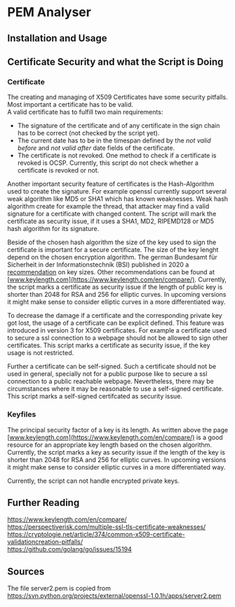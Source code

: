# PEM Analyser

## Installation and Usage

## Certificate Security and what the Script is Doing 

### Certificate
The creating and managing of X509 Certificates have some security pitfalls. Most important a certificate has to be valid.  
A valid certificate has to fulfill two main requirements:
* The signature of the certificate and of any certificate in the sign chain has to be correct (not checked by 
  the script yet).
* The current date has to be in the timespan defined by the *not valid before* and *not valid after* date fields of the 
  certificate.
* The certificate is not revoked. One method to check if a certificate is revoked is OCSP. Currently, this script do not check 
whether a certificate is revoked or not.

Another important security feature of certificates is the Hash-Algorithm used to create the signature. For example openssl 
currently support several weak algorithm like MD5 or SHA1 which has known weaknesses. Weak hash algorithm create for example 
the thread, that attacker may find a valid signature for a certificate with changed content. The script will mark the 
certificate as security issue, if it uses a SHA1, MD2, RIPEMD128 or MD5 hash algorithm for its signature.

Beside of the chosen hash algorithm the size of the key used to sign the certificate is important for a secure certificate.
The size of the key lenght depend on the chosen encryption algorithm. The german Bundesamt für Sicherheit in der Informationstechnik (BSI) published in 2020 a 
[recommendation](https://www.bsi.bund.de/SharedDocs/Downloads/EN/BSI/Publications/TechGuidelines/TG02102/BSI-TR-02102-1.pdf?__blob=publicationFile) 
on key sizes. Other recommendations can be found at [www.keylength.com](https://www.keylength.com/en/compare/). Currently, 
the script marks a certificate as security issue if the length of public key is shorter than 2048 for RSA and 256 for elliptic 
curves. In upcoming versions it might make sense to consider elliptic curves in a more differentiated way.

To decrease the damage if a certificate and the corresponding private key got lost, the usage of a certificate can be 
explicit defined. This feature was introduced in version 3 for X509 certificates. For example a certificate used to secure a 
ssl connection to a webpage should not be allowed to sign other certificates. This script marks a certificate as security issue, 
if the key usage is not restricted.

Further a certificate can be self-signed. Such a certificate should not be used in general, specially not for a public 
purpose like to secure a ssl connection to a public reachable webpage. Nevertheless, there may be circumstances where it 
may be reasonable to use a self-signed certificate. This script marks a self-signed certifcated as security issue.

### Keyfiles
The principal security factor of a key is its length. As written above the page [www.keylength.com](https://www.keylength.com/en/compare/)
is a good resource for an appropriate key length based on the chosen algorithm. Currently, the script marks a key as 
security issue if the length of the key is shorter than 2048 for RSA and 256 for elliptic curves. In upcoming versions 
it might make sense to consider elliptic curves in a more differentiated way.

Currently, the script can not handle encrypted private keys.
## Further Reading
https://www.keylength.com/en/compare/
https://perspectiverisk.com/multiple-ssl-tls-certificate-weaknesses/  
https://cryptologie.net/article/374/common-x509-certificate-validationcreation-pitfalls/  
https://github.com/golang/go/issues/15194

## Sources
The file server2.pem is copied from https://svn.python.org/projects/external/openssl-1.0.1h/apps/server2.pem
